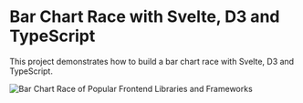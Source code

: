 # Bar Chart Race with Svelte, D3 and TypeScript

This project demonstrates how to build a bar chart race with Svelte, D3 and TypeScript.

![Bar Chart Race of Popular Frontend Libraries and Frameworks](https://s3.amazonaws.com/assets.fullstack.io/n/20230730030037137_bar-chart-race-preview.gif)

